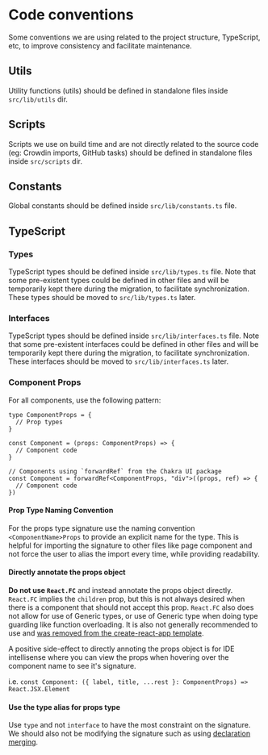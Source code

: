 # Code conventions

Some conventions we are using related to the project structure, TypeScript, etc, to improve consistency and facilitate maintenance.

## Utils

Utility functions (utils) should be defined in standalone files inside `src/lib/utils` dir.

## Scripts

Scripts we use on build time and are not directly related to the source code (eg: Crowdin imports, GitHub tasks) should be defined in standalone files inside `src/scripts` dir.

## Constants

Global constants should be defined inside `src/lib/constants.ts` file.

## TypeScript

### Types

TypeScript types should be defined inside `src/lib/types.ts` file. Note that some pre-existent types could be defined in other files and will be temporarily kept there during the migration, to facilitate synchronization. These types should be moved to `src/lib/types.ts` later.

### Interfaces

TypeScript types should be defined inside `src/lib/interfaces.ts` file. Note that some pre-existent interfaces could be defined in other files and will be temporarily kept there during the migration, to facilitate synchronization. These interfaces should be moved to `src/lib/interfaces.ts` later.

### Component Props

For all components, use the following pattern:

```tsx
type ComponentProps = {
  // Prop types
}

const Component = (props: ComponentProps) => {
  // Component code
}

// Components using `forwardRef` from the Chakra UI package
const Component = forwardRef<ComponentProps, "div">((props, ref) => {
  // Component code
})
```

#### Prop Type Naming Convention

For the props type signature use the naming convention `<ComponentName>Props` to provide an explicit name for the type. This is helpful for importing the signature to other files like page component and not force the user to alias the import every time, while providing readability.

#### Directly annotate the props object

**Do not use `React.FC`** and instead annotate the props object directly. `React.FC` implies the `children` prop, but this is not always desired when there is a component that should not accept this prop. `React.FC` also does not allow for use of Generic types, or use of Generic type when doing type guarding like function overloading. It is also not generally recommended to use and [was removed from the create-react-app template](https://github.com/facebook/create-react-app/pull/8177).

A positive side-effect to directly annoting the props object is for IDE intellisense where you can view the props when hovering over the component name to see it's signature.

i.e. `const Component: ({ label, title, ...rest }: ComponentProps) => React.JSX.Element`

#### Use the type alias for props type

Use `type` and not `interface` to have the most constraint on the signature. We should also not be modifying the signature such as using [declaration merging](https://www.typescriptlang.org/docs/handbook/declaration-merging.html#merging-interfaces).
